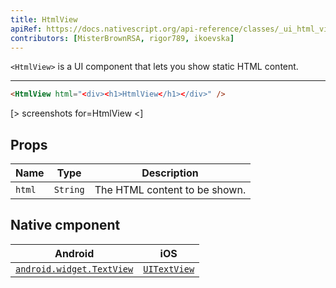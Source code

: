 ```yaml
---
title: HtmlView
apiRef: https://docs.nativescript.org/api-reference/classes/_ui_html_view_.htmlview
contributors: [MisterBrownRSA, rigor789, ikoevska]
---
```


`<HtmlView>` is a UI component that lets you show static HTML content.

---

```html
<HtmlView html="<div><h1>HtmlView</h1></div>" />
```

[> screenshots for=HtmlView <]

## Props

| Name | Type | Description |
|------|------|-------------|
| `html` | `String` | The HTML content to be shown.

## Native cmponent

| Android | iOS |
|---------|-----|
| [`android.widget.TextView`](https://developer.android.com/reference/android/widget/TextView.html) | [`UITextView`](https://developer.apple.com/documentation/uikit/uitextview)